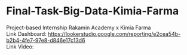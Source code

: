 # Final-Task-Big-Data-Kimia-Farma
Project-based Internship Rakamin Academy x Kimia Farma  
Link Dashboard: https://lookerstudio.google.com/reporting/e2cea54b-b2b4-4fe7-97e8-d846e17c13d6  
Link Video:

